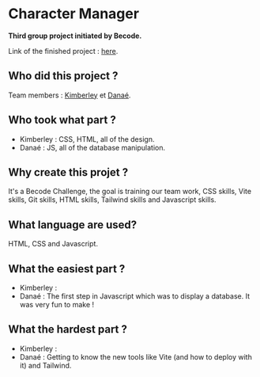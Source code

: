 # Character Manager
**Third group project initiated by Becode.**

Link of the finished project : [here](https://graceful-maamoul-64162a.netlify.app).

## **Who did this project ?**

Team members : [Kimberley](https://github.com/Kimberley16) et [Danaé](https://github.com/Da-nae).

## **Who took what part ?**

- Kimberley : CSS, HTML, all of the design.
- Danaé : JS, all of the database manipulation.

## **Why create this projet ?**

It's a Becode Challenge, the goal is training our team work, CSS skills, Vite skills, Git skills, HTML skills, Tailwind skills and Javascript skills.

## **What language are used?**

HTML, CSS and Javascript.

## **What the easiest part ?**

- Kimberley : 
- Danaé : The first step in Javascript which was to display a database. It was very fun to make !

## **What the hardest part ?**

- Kimberley : 
- Danaé : Getting to know the new tools like Vite (and how to deploy with it) and Tailwind.